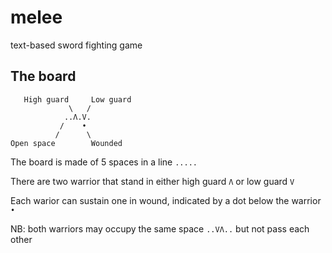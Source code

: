# melee

text-based sword fighting game

## The board

``` Text
   High guard     Low guard
             \   /
            ..Λ.V.
           /    •
          /      \
Open space        Wounded
```

The board is made of 5 spaces in a line ```.....```

There are two warrior that stand in either high guard ```Λ``` or low guard ```V```

Each warior can sustain one in wound, indicated by a dot below the warrior ```•```

NB: both warriors may occupy the same space ```..VΛ..``` but not pass each other
